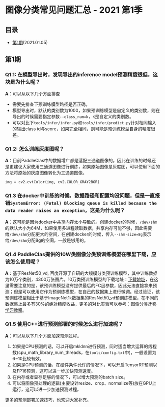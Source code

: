 # 图像分类常见问题汇总 - 2021 第1季


## 目录
* [第1期](#第1期)(2021.01.05)

<a name="第1期"></a>
## 第1期

### Q1.1: 在模型导出时，发现导出的inference model预测精度很低，这块是为什么呢？

**A**：可以从以下几个方面排查

* 需要先排查下预训练模型路径是否正确。
* 模型导出时，默认的类别数为1000，如果预训练模型是自定义的类别数，则在导出的时候需要指定参数`--class_num=k`，k是自定义的类别数。
* 可以对比下`tools/infer/infer.py`和`tools/infer/predict.py`针对相同输入的输出class id与score，如果完全相同，则可能是预训练模型自身的精度很差。

### Q1.2: 怎么训练灰度图呢？

**A**：目前PaddleClas中的数据增广都是适配三通道图像的，因此在训练的时候还是更建议大家使用三通道图像进行训练，如果原始图像是灰度图，可以使用下面的方法将原始的灰度图像转化为三通道图像。

```python
img = cv2.cvtColor(img, cv2.COLOR_GRAY2BGR)
```

### Q1.3 在docker中训练的时候，数据路径和配置均没问题，但是一直报错`SystemError: (Fatal) Blocking queue is killed because the data reader raises an exception`，这是为什么呢？

**A**：这可能是因为docker中共享内存太小导致的。创建docker的时候，`/dev/shm`的默认大小为64M，如果使用多进程读取数据，共享内存可能不够，因此需要给`/dev/shm`分配更大的空间，在创建docker的时候，传入`--shm-size=8g`表示给`/dev/shm`分配8g的空间，一般是够用的。


### Q1.4 PaddleClas提供的10W类图像分类预训练模型在哪里下载，应该怎么使用呢？

**A**：基于ResNet50_vd, 百度开源了自研的大规模分类预训练模型，其中训练数据为10万个类别，4300万张图片。10万类预训练模型的下载地址：[下载地址](https://paddle-imagenet-models-name.bj.bcebos.com/ResNet50_vd_10w_pretrained.tar)，在这里需要注意的是，该预训练模型没有提供最后的FC层参数，因此无法直接拿来预测；但是可以使用它作为预训练模型，在自己的数据集上进行微调。经过验证，该预训练模型相比于基于ImageNet1k数据集的ResNet50_vd预训练模型，在不同的数据集上最多有30%的绝对精度收益，更多的对比实验可以参考：[图像分类迁移学习教程](../application/transfer_learning.md)。


### Q1.5 使用C++进行预测部署的时候怎么进行加速呢？

**A**：可以从以下几个方面加速预测过程。

1. 如果是CPU预测的话，可以开启mkldnn进行预测，同时适当增大运算的线程数(cpu_math_library_num_threads，在`tools/config.txt`中)，一般设置为6~10比较有效。
2. 如果是GPU预测的话，在硬件条件允许的情况下，可以开启TensorRT预测以及FP16预测，这可以进一步加快预测速度。
3. 在内存或者显存足够的情况下，可以增大预测的batch size。
4. 可以将图像预处理的逻辑(主要设计resize、crop、normalize等)放在GPU上运行，这可以进一步加速预测过程。

更多的预测部署加速技巧，也欢迎大家补充。

